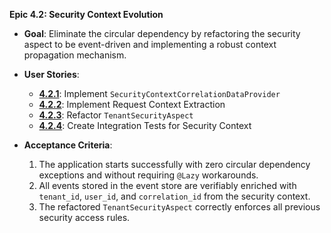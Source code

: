 **Epic 4.2: Security Context Evolution**

- **Goal**: Eliminate the circular dependency by refactoring the security aspect to be event-driven
  and implementing a robust context propagation mechanism.

- **User Stories**:

  - **[4.2.1](./../stories/4.2.1.story.md)**: Implement `SecurityContextCorrelationDataProvider`
  - **[4.2.2](./../stories/4.2.2.story.md)**: Implement Request Context Extraction
  - **[4.2.3](./../stories/4.2.3.story.md)**: Refactor `TenantSecurityAspect`
  - **[4.2.4](./../stories/4.2.4.story.md)**: Create Integration Tests for Security Context

- **Acceptance Criteria**:
  1. The application starts successfully with zero circular dependency exceptions and without
     requiring `@Lazy` workarounds.
  2. All events stored in the event store are verifiably enriched with `tenant_id`, `user_id`, and
     `correlation_id` from the security context.
  3. The refactored `TenantSecurityAspect` correctly enforces all previous security access rules.
